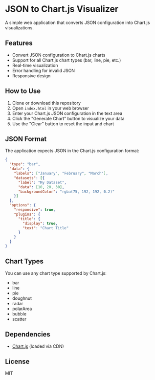 # JSON to Chart.js Visualizer

A simple web application that converts JSON configuration into Chart.js visualizations.

## Features

- Convert JSON configuration to Chart.js charts
- Support for all Chart.js chart types (bar, line, pie, etc.)
- Real-time visualization
- Error handling for invalid JSON
- Responsive design

## How to Use

1. Clone or download this repository
2. Open `index.html` in your web browser
3. Enter your Chart.js JSON configuration in the text area
4. Click the "Generate Chart" button to visualize your data
5. Use the "Clear" button to reset the input and chart

## JSON Format

The application expects JSON in the Chart.js configuration format:

```json
{
  "type": "bar",
  "data": {
    "labels": ["January", "February", "March"],
    "datasets": [{
      "label": "My Dataset",
      "data": [10, 20, 30],
      "backgroundColor": "rgba(75, 192, 192, 0.2)"
    }]
  },
  "options": {
    "responsive": true,
    "plugins": {
      "title": {
        "display": true,
        "text": "Chart Title"
      }
    }
  }
}
```

## Chart Types

You can use any chart type supported by Chart.js:

- bar
- line
- pie
- doughnut
- radar
- polarArea
- bubble
- scatter

## Dependencies

- [Chart.js](https://www.chartjs.org/) (loaded via CDN)

## License

MIT
